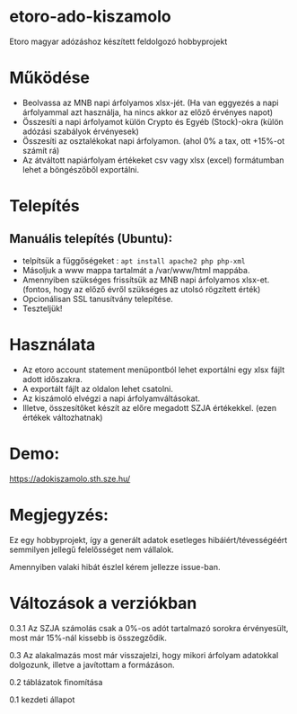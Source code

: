 # etoro-ado-kiszamolo
Etoro magyar adózáshoz készített feldolgozó hobbyprojekt 

# Működése
* Beolvassa az MNB napi árfolyamos xlsx-jét. (Ha van eggyezés a napi árfolyammal azt használja, ha nincs akkor az előző érvényes napot)
* Összesíti a napi árfolyamot külön Crypto és Egyéb (Stock)-okra (külön adózási szabályok érvényesek)
* Összesíti az osztalékokat napi árfolyamon. (ahol 0% a tax, ott +15%-ot számít rá)
* Az átváltott napiárfolyam értékeket csv vagy xlsx (excel) formátumban lehet a böngészőből exportálni.

# Telepítés
## Manuális telepítés (Ubuntu):

* telpítsük a függőségeket :
`apt install apache2 php php-xml`
* Másoljuk a www mappa tartalmát a /var/www/html mappába.
* Amennyiben szükséges frissítsük az MNB napi árfolyamos xlsx-et. (fontos, hogy az előző évről szükséges az utolsó rögzített érték)
* Opcionálisan SSL tanusítvány telepítése.
* Teszteljük!

# Használata
* Az etoro account statement menüpontból lehet exportálni egy xlsx fájlt adott időszakra.
* A exportált fájlt az oldalon lehet csatolni. 
* Az kiszámoló elvégzi a napi árfolyamváltásokat.
* Illetve, összesítőket készít az előre megadott SZJA értékekkel. (ezen értékek változhatnak)

# Demo:
https://adokiszamolo.sth.sze.hu/

# Megjegyzés:
Ez egy hobbyprojekt, így a generált adatok esetleges hibáiért/tévességéért semmilyen jellegű felelősséget nem vállalok.

Amennyiben valaki hibát észlel kérem jellezze issue-ban.
# Változások a verziókban
0.3.1 Az SZJA számolás csak a 0%-os adót tartalmazó sorokra érvényesült, most már  15%-nál kissebb is összegződik.

0.3 Az alakalmazás most már visszajelzi, hogy mikori árfolyam adatokkal dolgozunk, illetve a javítottam a formázáson.

0.2 táblázatok finomítása

0.1 kezdeti állapot
